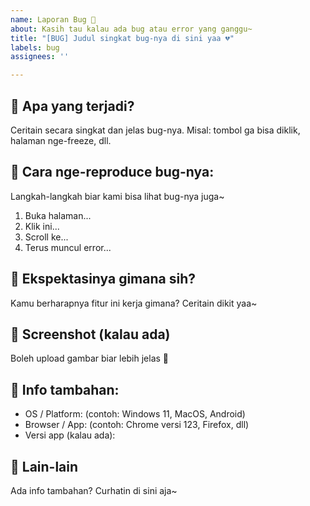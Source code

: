 ```yaml
---
name: Laporan Bug 🐞
about: Kasih tau kalau ada bug atau error yang ganggu~
title: "[BUG] Judul singkat bug-nya di sini yaa 💔"
labels: bug
assignees: ''

---
```


## 🐛 Apa yang terjadi?
Ceritain secara singkat dan jelas bug-nya. Misal: tombol ga bisa diklik, halaman nge-freeze, dll.

## 🔁 Cara nge-reproduce bug-nya:
Langkah-langkah biar kami bisa lihat bug-nya juga~
1. Buka halaman...
2. Klik ini...
3. Scroll ke...
4. Terus muncul error...

## 🤔 Ekspektasinya gimana sih?
Kamu berharapnya fitur ini kerja gimana? Ceritain dikit yaa~

## 📸 Screenshot (kalau ada)
Boleh upload gambar biar lebih jelas 💖

## 🧪 Info tambahan:
- OS / Platform: (contoh: Windows 11, MacOS, Android)
- Browser / App: (contoh: Chrome versi 123, Firefox, dll)
- Versi app (kalau ada): 

## 💬 Lain-lain
Ada info tambahan? Curhatin di sini aja~

